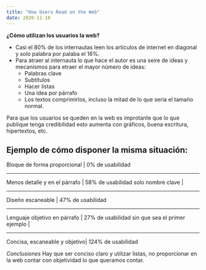 ```yaml
---
title: "How Users Read on the Web"
date: 2020-11-10 
---
```


**¿Cómo utilizan los usuarios la web?**

- Casi el 80% de los internautas leen los artículos de internet en diagonal y solo palabra por palaba el 16%. 
- Para atraer al internauta lo que hace el autor es una seire de ideas y mecanismos para etraer el mayor número de ideas:
    - Palabras clave
    - Subtítulos
    - Hacer listas
    - Una idea por párrafo
    - Los textos comprimirlos, incluso la mitad de lo que sería el tamaño normal. 

Para que los usuarios se queden en la web es improtante que lo que publique tenga credibilidad esto aumenta con gráficos, buena escritura, hipertextos, etc. 

Ejemplo de cómo disponer la misma situación:
-----------------------------------------------
Bloque de forma proporcional | 0% de usabilidad
------------------------------ ------------------
Menos detalle y en el párrafo | 58% de usabilidad
solo nombre clave |
----------------------------- ------------------
Diseño escaneable | 47% de usabilidad
------------------------------ ------------------
Lenguaje objetivo en párrafo | 27% de usabilidad
sin que sea el primer ejemplo |
----------------------------- ------------------
Concisa, escaneable y objetivo| 124% de usabilidad

*Conclusiones* 
Hay que ser conciso claro y utilizar listas, no proporcionar en la web contar con objetividad lo que queramos contar. 



